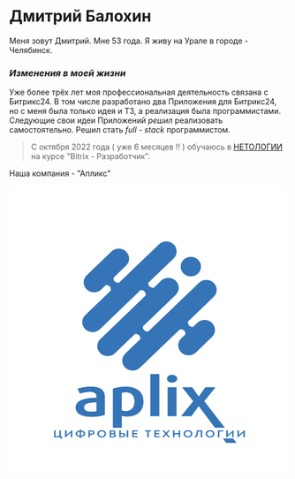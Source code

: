 # Дмитрий Балохин

Меня зовут Дмитрий. Мне 53 года.
Я живу на Урале в городе - Челябинск.

### _Изменения в моей жизни_

Уже более трёх лет моя профессиональная деятельность связана с Битрикс24. В том числе разработано два Приложения для Битрикс24, но с меня была только идея и ТЗ, а реализация была программистами.
Следующие свои идеи Приложений _решил_ реализовать самостоятельно. 
Решил стать *full - stack* программистом.
>С октября 2022 года ( уже 6 месяцев !! ) обучаюсь в [НЕТОЛОГИИ](https://netology.ru) на курсе "Bitrix - Разработчик".

Наша компания - "Апликс"

![лого компании](img/img_1236.jpeg)






